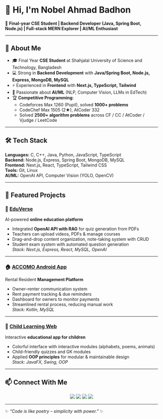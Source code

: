 # 👋 Hi, I'm Nobel Ahmad Badhon  

🚀 **Final-year CSE Student | Backend Developer (Java, Spring Boot, Node.js) | Full-stack MERN Explorer | AI/ML Enthusiast**

---

## 🌟 About Me
- 🎓 Final Year **CSE Student** at Shahjalal University of Science and Technology, Bangladesh  
- 💻 Strong in **Backend Development** with **Java/Spring Boot, Node.js, Express, MongoDB, MySQL**  
- ⚡ Experienced in **Frontend** with **Next.js, TypeScript, Tailwind**  
- 🤖 Passionate about **AI/ML** (NLP, Computer Vision, LLMs in EdTech)  
- 🏆 **Competitive Programming**:  
  - Codeforces Max 1260 (Pupil), solved **1000+ problems**  
  - CodeChef Max 1505 (2★), AtCoder 332  
  - Solved **2500+ algorithm problems** across CF / CC / AtCoder / Vjudge / LeetCode  

---

## 🛠️ Tech Stack

**Languages:** C, C++, Java, Python, JavaScript, TypeScript  
**Backend:** Node.js, Express, Spring Boot, MongoDB, MySQL  
**Frontend:** Next.js, React, TypeScript, Tailwind CSS  
**Tools:** Git, Linux  
**AI/ML:** OpenAI API, Computer Vision (YOLO, OpenCV)  

---

## 🚀 Featured Projects  

### 📘 [EduVerse](https://github.com/md-abdullah-92/Eduverse)  
AI-powered **online education platform**  
- Integrated **OpenAI API with RAG** for quiz generation from PDFs  
- Teachers can upload videos, PDFs & manage courses  
- Drag-and-drop content organization, note-taking system with CRUD  
- Student exam system with automated question generation  
*Stack: Next.js, Express, React, MySQL, OpenAI*  

---

### 🏠 [ACCOMO Android App](https://github.com/BadhonAhmad/ACCOMO-Android-App)  
Rental Resident **Management Platform**  
- Owner–renter communication system  
- Rent payment tracking & due reminders  
- Dashboard for owners to monitor payments  
- Streamlined rental process, reducing manual work  
*Stack: Kotlin, MySQL*  

---

### 🎨 [Child Learning Web](https://github.com/BadhonAhmad/Child-Learning-App)  
Interactive **educational app for children**  
- Colorful interface with interactive modules (alphabets, poems, animals)  
- Child-friendly quizzes and GK modules  
- Applied **OOP principles** for modular & maintainable design  
*Stack: JavaFX, Swing, OOP*  

---

## 📫 Connect With Me  
<p align="center">
  <a href="mailto:ahmadbadhon28@gmail.com"><img src="https://img.shields.io/badge/Email-D14836?style=for-the-badge&logo=gmail&logoColor=white"/></a>
  <a href="https://linkedin.com/in/badhon-ahmad-5a5894225"><img src="https://img.shields.io/badge/LinkedIn-0077B5?style=for-the-badge&logo=linkedin&logoColor=white"/></a>
  <a href="https://github.com/BadhonAhmad"><img src="https://img.shields.io/badge/GitHub-181717?style=for-the-badge&logo=github&logoColor=white"/></a>
  <a href="https://codeforces.com/profile/BADHON30"><img src="https://img.shields.io/badge/Codeforces-445f9d?style=for-the-badge&logo=codeforces&logoColor=white"/></a>
</p>

---

✨ *“Code is like poetry – simplicity with power.”* ✨  

